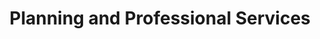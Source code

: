 ---
schema: default
title: Planning and Professional Services
description: Where things are planned
logo: ''
---